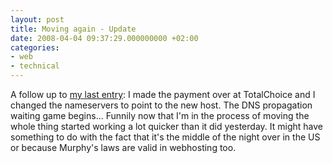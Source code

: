 ```yaml
---
layout: post
title: Moving again - Update
date: 2008-04-04 09:37:29.000000000 +02:00
categories:
- web
- technical
---
```

A follow up to <a href="http://www.rusiczki.net/2008/04/04/moving-again/">my last entry</a>: I made the payment over at TotalChoice and I changed the nameservers to point to the new host. The DNS propagation waiting game begins... Funnily now that I'm in the process of moving the whole thing started working a lot quicker than it did yesterday. It might have something to do with the fact that it's the middle of the night over in the US or because Murphy's laws are valid in webhosting too.
